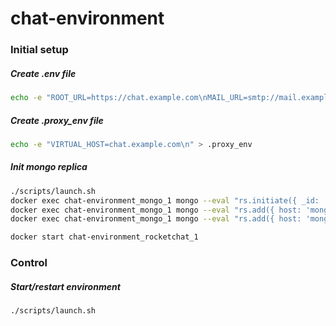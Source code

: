 # chat-environment
### Initial setup
##### Create .env file
```bash
echo -e "ROOT_URL=https://chat.example.com\nMAIL_URL=smtp://mail.example.com:25\nROCKETCHAT_URL=https://chat.example.com" > .env 
```
##### Create .proxy_env file
```bash
echo -e "VIRTUAL_HOST=chat.example.com\n" > .proxy_env 
```

##### Init mongo replica
```bash
./scripts/launch.sh
docker exec chat-environment_mongo_1 mongo --eval "rs.initiate({ _id: 'rs0', members: [ { _id: 0, host: 'mongo:27017' } ]})"
docker exec chat-environment_mongo_1 mongo --eval "rs.add({ host: 'mongo0:27017', priority: 0, votes: 0 })"
docker exec chat-environment_mongo_1 mongo --eval "rs.add({ host: 'mongo1:27017', priority: 0, votes: 0 })"

docker start chat-environment_rocketchat_1
```

### Control
##### Start/restart environment
```bash
./scripts/launch.sh
```
